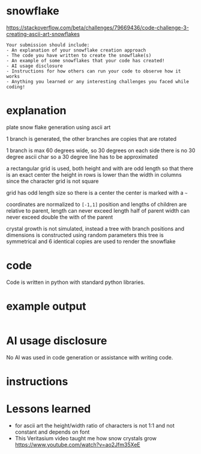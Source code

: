 # snowflake

https://stackoverflow.com/beta/challenges/79669436/code-challenge-3-creating-ascii-art-snowflakes


```
Your submission should include:
- An explanation of your snowflake creation approach
- The code you have written to create the snowflake(s)
- An example of some snowflakes that your code has created!
- AI usage disclosure
- Instructions for how others can run your code to observe how it works
- Anything you learned or any interesting challenges you faced while coding!
```

# explanation

plate snow flake generation using ascii art

1 branch is generated, the other branches are copies that are rotated

1 branch is max 60 degrees wide, so 30 degrees on each side
there is no 30 degree ascii char so a 30 degree line has to be approximated

a rectangular grid is used, both height and with are odd length so that there is an exact center
the height in rows is lower than the width in columns since the character grid is not square

grid has odd length size so there is a center
the center is marked with a `~`

coordinates are normalized to `[-1,1]`
position and lengths of children are relative to parent, 
length can never exceed length half of parent
width can never exceed double the with of the parent

crystal growth is not simulated, instead a tree with branch positions and dimensions is constructed using random parameters
this tree is symmetrical and 6 identical copies are used to render the snowflake

# code

Code is written in python with standard python libraries.

# example output
```
```

# AI usage disclosure
No AI was used in code generation or assistance with writing code.

# instructions

# Lessons learned

- for ascii art the height/width ratio of characters is not 1:1 and not constant and depends on font
- This Veritasium video taught me how snow crystals grow https://www.youtube.com/watch?v=ao2Jfm35XeE